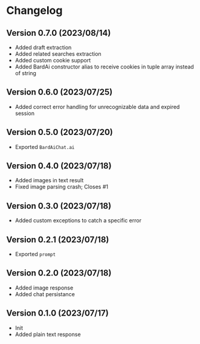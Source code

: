 # Changelog

## Version 0.7.0 (2023/08/14)

- Added draft extraction
- Added related searches extraction
- Added custom cookie support
- Added BardAi constructor alias to receive cookies in tuple array instead of string

## Version 0.6.0 (2023/07/25)

- Added correct error handling for unrecognizable data and expired session

## Version 0.5.0 (2023/07/20)

- Exported `BardAiChat.ai`

## Version 0.4.0 (2023/07/18)

- Added images in text result
- Fixed image parsing crash; Closes #1

## Version 0.3.0 (2023/07/18)

- Added custom exceptions to catch a specific error

## Version 0.2.1 (2023/07/18)

- Exported `prompt`

## Version 0.2.0 (2023/07/18)

- Added image response
- Added chat persistance

## Version 0.1.0 (2023/07/17)

- Init
- Added plain text response

